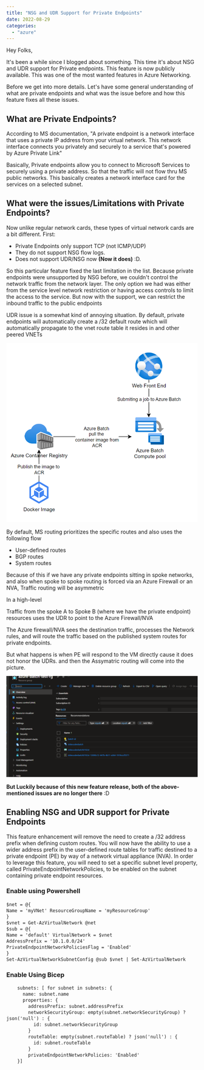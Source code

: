 ```yaml
---
title: "NSG and UDR Support for Private Endpoints"
date: 2022-08-29
categories: 
  - "azure"
---
```


Hey Folks,

It's been a while since I blogged about something. This time it's about NSG and UDR support for Private endpoints. This feature is now publicly available. This was one of the most wanted features in Azure Networking.

Before we get into more details. Let's have some general understanding of what are private endpoints and what was the issue before and how this feature fixes all these issues.

## What are Private Endpoints?

According to MS documentation, "A private endpoint is a network interface that uses a private IP address from your virtual network. This network interface connects you privately and securely to a service that's powered by Azure Private Link"

Basically, Private endpoints allow you to connect to Microsoft Services to securely using a private address. So that the traffic will not flow thru MS public networks. This basically creates a network interface card for the services on a selected subnet.

## What were the issues/Limitations with Private Endpoints?

Now unlike regular network cards, these types of virtual network cards are a bit different. First:

- Private Endpoints only support TCP (not ICMP/UDP)
- They do not support NSG flow logs.
- Does not support UDR/NSG now **(Now it does)** :D.

So this particular feature fixed the last limitation in the list. Because private endpoints were unsupported by NSG before, we couldn't control the network traffic from the network layer. The only option we had was either from the service level network restriction or having access controls to limit the access to the service. But now with the support, we can restrict the inbound traffic to the public endpoints

UDR issue is a somewhat kind of annoying situation. By default, private endpoints will automatically create a /32 default route which will automatically propagate to the vnet route table it resides in and other peered VNETs

[![](images/image.png)](https://hungryboysl.wordpress.com/wp-content/uploads/2022/08/image.png)

By default, MS routing prioritizes the specific routes and also uses the following flow

- User-defined routes
- BGP routes
- System routes

Because of this if we have any private endpoints sitting in spoke networks, and also when spoke to spoke routing is forced via an Azure Firewall or an NVA, Traffic routing will be asymmetric

In a high-level

Traffic from the spoke A to Spoke B (where we have the private endpoint) resources uses the UDR to point to the Azure Firewall/NVA

The Azure firewall/NVA sees the destination traffic, processes the Network rules, and will route the traffic based on the published system routes for private endpoints.

But what happens is when PE will respond to the VM directly cause it does not honor the UDRs. and then the Assymatric routing will come into the picture.

[![](images/image-1.png)](https://hungryboysl.wordpress.com/wp-content/uploads/2022/08/image-1.png)

**But Luckily because of this new feature release, both of the above-mentioned issues are no longer there** :D

## Enabling NSG and UDR support for Private Endpoints

This feature enhancement will remove the need to create a /32 address prefix when defining custom routes. You will now have the ability to use a wider address prefix in the user-defined route tables for traffic destined to a private endpoint (PE) by way of a network virtual appliance (NVA). In order to leverage this feature, you will need to set a specific subnet level property, called PrivateEndpointNetworkPolicies, to be enabled on the subnet containing private endpoint resources.

### Enable using Powershell

```
$net = @{ 
Name = 'myVNet' ResourceGroupName = 'myResourceGroup' 
} 
$vnet = Get-AzVirtualNetwork @net 
$sub = @{ 
Name = 'default' VirtualNetwork = $vnet 
AddressPrefix = '10.1.0.0/24' 
PrivateEndpointNetworkPoliciesFlag = 'Enabled' 
} 
Set-AzVirtualNetworkSubnetConfig @sub $vnet | Set-AzVirtualNetwork
```

### Enable Using Bicep

```
    subnets: [ for subnet in subnets: {
      name: subnet.name
      properties: {
        addressPrefix: subnet.addressPrefix
        networkSecurityGroup: empty(subnet.networkSecurityGroup) ? json('null') : {
          id: subnet.networkSecurityGroup
        }
        routeTable: empty(subnet.routeTable) ? json('null') : {
          id: subnet.routeTable
        }
        privateEndpointNetworkPolicies: 'Enabled'
    }]
```

